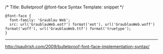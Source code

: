 /*
Title: Bulletproof @font-face Syntax
Template: snippet
*/

    @font-face {
      font-family: 'Graublau Web';
      src: url('GraublauWeb.eot?') format('eot'), url('GraublauWeb.woff') format('woff'), url('GraublauWeb.ttf') format('truetype');
    }
    
----
<http://paulirish.com/2009/bulletproof-font-face-implementation-syntax/>
    